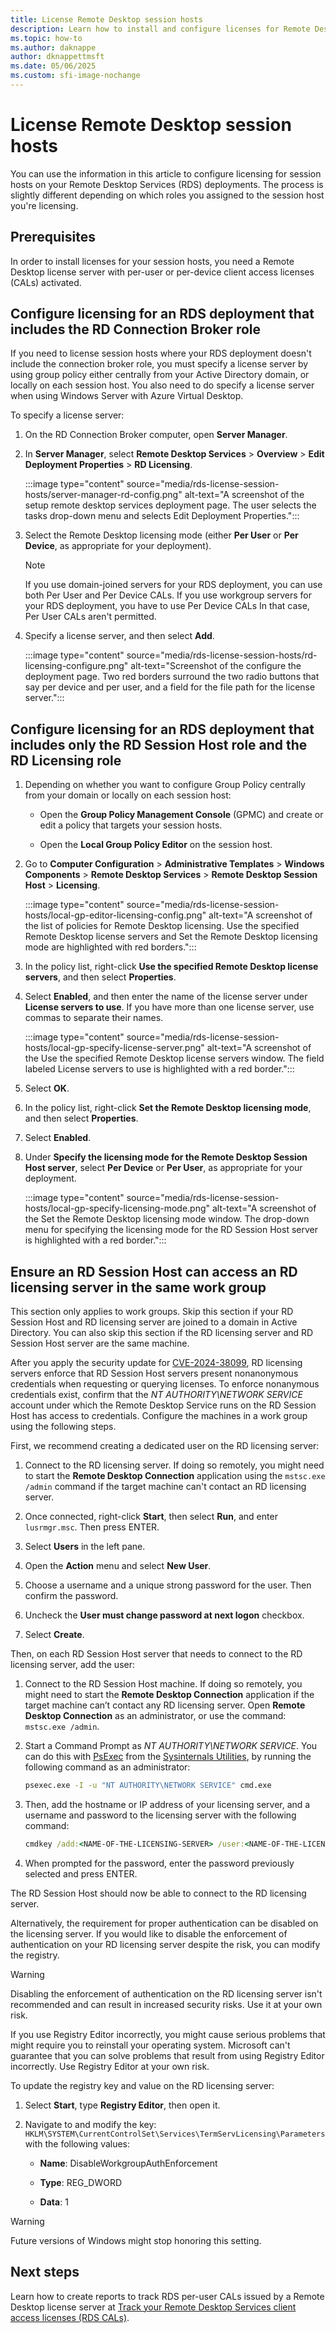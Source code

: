```yaml
---
title: License Remote Desktop session hosts
description: Learn how to install and configure licenses for Remote Desktop session hosts in Windows Server.
ms.topic: how-to
ms.author: daknappe
author: dknappettmsft
ms.date: 05/06/2025
ms.custom: sfi-image-nochange
---
```


# License Remote Desktop session hosts

You can use the information in this article to configure licensing for session hosts on your Remote Desktop Services (RDS) deployments. The process is slightly different depending on which roles you assigned to the session host you're licensing.

## Prerequisites

In order to install licenses for your session hosts, you need a Remote Desktop license server with per-user or per-device client access licenses (CALs) activated.

## Configure licensing for an RDS deployment that includes the RD Connection Broker role

If you need to license session hosts where your RDS deployment doesn't include the connection broker role, you must specify a license server by using group policy either centrally from your Active Directory domain, or locally on each session host. You also need to do specify a license server when using Windows Server with Azure Virtual Desktop.

To specify a license server:

1. On the RD Connection Broker computer, open **Server Manager**.
1. In **Server Manager**, select **Remote Desktop Services** > **Overview** > **Edit Deployment Properties** > **RD Licensing**.

   :::image type="content" source="media/rds-license-session-hosts/server-manager-rd-config.png" alt-text="A screenshot of the setup remote desktop services deployment page. The user selects the tasks drop-down menu and selects Edit Deployment Properties.":::

1. Select the Remote Desktop licensing mode (either **Per User** or **Per Device**, as appropriate for your deployment).

   > [!NOTE]
   > If you use domain-joined servers for your RDS deployment, you can use both Per User and Per Device CALs. If you use workgroup servers for your RDS deployment, you have to use Per Device CALs In that case, Per User CALs aren't permitted.

1. Specify a license server, and then select **Add**.

   :::image type="content" source="media/rds-license-session-hosts/rd-licensing-configure.png" alt-text="Screenshot of the configure the deployment page. Two red borders surround the two radio buttons that say per device and per user, and a field for the file path for the license server.":::

## Configure licensing for an RDS deployment that includes only the RD Session Host role and the RD Licensing role

1. Depending on whether you want to configure Group Policy centrally from your domain or locally on each session host:

   - Open the **Group Policy Management Console** (GPMC) and create or edit a policy that targets your session hosts.

   - Open the **Local Group Policy Editor** on the session host.

1. Go to **Computer Configuration** > **Administrative Templates** > **Windows Components** > **Remote Desktop Services** > **Remote Desktop Session Host** > **Licensing**.

   :::image type="content" source="media/rds-license-session-hosts/local-gp-editor-licensing-config.png" alt-text="A screenshot of the list of policies for Remote Desktop licensing. Use the specified Remote Desktop license servers and Set the Remote Desktop licensing mode are highlighted with red borders.":::

1. In the policy list, right-click **Use the specified Remote Desktop license servers**, and then select **Properties**.

1. Select **Enabled**, and then enter the name of the license server under **License servers to use**. If you have more than one license server, use commas to separate their names.

   :::image type="content" source="media/rds-license-session-hosts/local-gp-specify-license-server.png" alt-text="A screenshot of the Use the specified Remote Desktop license servers window. The field labeled License servers to use is highlighted with a red border.":::

1. Select **OK**.

1. In the policy list, right-click **Set the Remote Desktop licensing mode**, and then select **Properties**.

1. Select **Enabled**.

1. Under **Specify the licensing mode for the Remote Desktop Session Host server**, select **Per Device** or **Per User**, as appropriate for your deployment.

   :::image type="content" source="media/rds-license-session-hosts/local-gp-specify-licensing-mode.png" alt-text="A screenshot of the Set the Remote Desktop licensing mode window. The drop-down menu for specifying the licensing mode for the RD Session Host server is highlighted with a red border.":::

## Ensure an RD Session Host can access an RD licensing server in the same work group

This section only applies to work groups. Skip this section if your RD Session Host and RD licensing server are joined to a domain in Active Directory. You can also skip this section if the RD licensing server and RD Session Host server are the same machine.

After you apply the security update for [CVE-2024-38099](https://msrc.microsoft.com/update-guide/vulnerability/CVE-2024-38099), RD licensing servers enforce that RD Session Host servers present nonanonymous credentials when requesting or querying licenses. To enforce nonanymous credentials exist, confirm that the _NT AUTHORITY\NETWORK SERVICE_ account under which the Remote Desktop Service runs on the RD Session Host has access to credentials. Configure the machines in a work group using the following steps.

First, we recommend creating a dedicated user on the RD licensing server:

1. Connect to the RD licensing server. If doing so remotely, you might need to start the **Remote Desktop Connection** application using the `mstsc.exe /admin` command if the target machine can't contact an RD licensing server.

1. Once connected, right-click **Start**, then select **Run**, and enter `lusrmgr.msc`. Then press ENTER.

1. Select **Users** in the left pane.

1. Open the **Action** menu and select **New User**.

1. Choose a username and a unique strong password for the user. Then confirm the password.

1. Uncheck the **User must change password at next logon** checkbox.

1. Select **Create**.

Then, on each RD Session Host server that needs to connect to the RD licensing server, add the user:

1. Connect to the RD Session Host machine. If doing so remotely, you might need to start the **Remote Desktop Connection** application if the target machine can’t contact any RD licensing server. Open **Remote Desktop Connection** as an administrator, or use the command: `mstsc.exe /admin`.

1. Start a Command Prompt as _NT AUTHORITY\NETWORK SERVICE_. You can do this with [PsExec](/sysinternals/downloads/psexec) from the [Sysinternals Utilities](/sysinternals/downloads/), by running the following command as an administrator:

   ```cmd
   psexec.exe -I -u "NT AUTHORITY\NETWORK SERVICE" cmd.exe
   ```

1. Then, add the hostname or IP address of your licensing server, and a username and password to the licensing server with the following command:

   ```cmd
   cmdkey /add:<NAME-OF-THE-LICENSING-SERVER> /user:<NAME-OF-THE-LICENSING-SERVER>\<USERNAME> /pass
   ```

1. When prompted for the password, enter the password previously selected and press ENTER.

The RD Session Host should now be able to connect to the RD licensing server.

Alternatively, the requirement for proper authentication can be disabled on the licensing server. If you would like to disable the enforcement of authentication on your RD licensing server despite the risk, you can modify the registry.

> [!WARNING]
> Disabling the enforcement of authentication on the RD licensing server isn't recommended and can result in increased security risks. Use it at your own risk.
>
> If you use Registry Editor incorrectly, you might cause serious problems that might require you to reinstall your operating system. Microsoft can't guarantee that you can solve problems that result from using Registry Editor incorrectly. Use Registry Editor at your own risk.

To update the registry key and value on the RD licensing server:

1. Select **Start**, type **Registry Editor**, then open it.

1. Navigate to and modify the key: `HKLM\SYSTEM\CurrentControlSet\Services\TermServLicensing\Parameters` with the following values:

   - **Name**: DisableWorkgroupAuthEnforcement

   - **Type**: REG_DWORD

   - **Data**: 1

> [!WARNING]
> Future versions of Windows might stop honoring this setting.

## Next steps

Learn how to create reports to track RDS per-user CALs issued by a Remote Desktop license server at [Track your Remote Desktop Services client access licenses (RDS CALs)](rds-track-cals.md).

